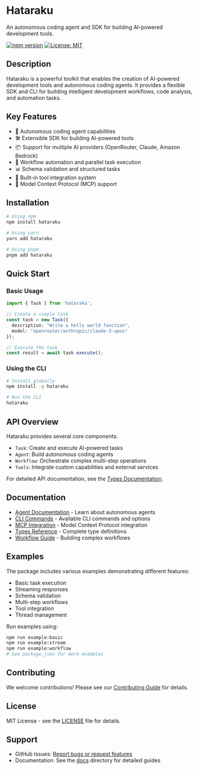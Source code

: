 # Hataraku

An autonomous coding agent and SDK for building AI-powered development tools.

[![npm version](https://badge.fury.io/js/hataraku.svg)](https://badge.fury.io/js/hataraku)
[![License: MIT](https://img.shields.io/badge/License-MIT-yellow.svg)](https://opensource.org/licenses/MIT)

## Description

Hataraku is a powerful toolkit that enables the creation of AI-powered development tools and autonomous coding agents. It provides a flexible SDK and CLI for building intelligent development workflows, code analysis, and automation tasks.

## Key Features

- 🤖 Autonomous coding agent capabilities
- 🛠️ Extensible SDK for building AI-powered tools
- 📦 Support for multiple AI providers (OpenRouter, Claude, Amazon Bedrock)
- 🔄 Workflow automation and parallel task execution
- 📊 Schema validation and structured tasks
- 🧰 Built-in tool integration system
- 🔗 Model Context Protocol (MCP) support

## Installation

```bash
# Using npm
npm install hataraku

# Using yarn
yarn add hataraku

# Using pnpm
pnpm add hataraku
```

## Quick Start

### Basic Usage

```typescript
import { Task } from 'hataraku';

// Create a simple task
const task = new Task({
  description: "Write a hello world function",
  model: "openrouter/anthropic/claude-3-opus"
});

// Execute the task
const result = await task.execute();
```

### Using the CLI

```bash
# Install globally
npm install -g hataraku

# Run the CLI
hataraku
```

## API Overview

Hataraku provides several core components:

- `Task`: Create and execute AI-powered tasks
- `Agent`: Build autonomous coding agents
- `Workflow`: Orchestrate complex multi-step operations
- `Tools`: Integrate custom capabilities and external services

For detailed API documentation, see the [Types Documentation](docs/types.md).

## Documentation

- [Agent Documentation](docs/agent.md) - Learn about autonomous agents
- [CLI Commands](docs/cli-commands.md) - Available CLI commands and options
- [MCP Integration](docs/mcp.md) - Model Context Protocol integration
- [Types Reference](docs/types.md) - Complete type definitions
- [Workflow Guide](docs/workflow-proposal.md) - Building complex workflows

## Examples

The package includes various examples demonstrating different features:

- Basic task execution
- Streaming responses
- Schema validation
- Multi-step workflows
- Tool integration
- Thread management

Run examples using:

```bash
npm run example:basic
npm run example:stream
npm run example:workflow
# See package.json for more examples
```

## Contributing

We welcome contributions! Please see our [Contributing Guide](CONTRIBUTING.md) for details.

## License

MIT License - see the [LICENSE](LICENSE) file for details.

## Support

- GitHub Issues: [Report bugs or request features](https://github.com/turlockmike/hataraku/issues)
- Documentation: See the [docs](./docs) directory for detailed guides